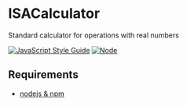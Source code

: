 # ISACalculator
Standard calculator for operations with real numbers

[![JavaScript Style Guide](https://img.shields.io/badge/code_style-standard-brightgreen.svg)](https://standardjs.com)
[![Node](https://img.shields.io/badge/node-16.x.x-brightgreen.svg)](https://nodejs.org/download/release/v16.0.0/)

## Requirements

* [nodejs & npm](https://nodejs.org)